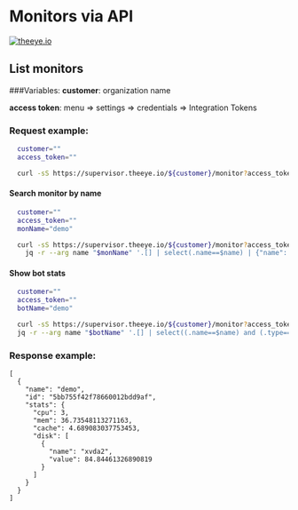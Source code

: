 # Monitors via API

[![theeye.io](/images/logo-theeye-theOeye-logo2.png)](https://theeye.io/en/index.html)

## List monitors

###Variables:
  **customer**: organization name

  **access token**: menu => settings => credentials => Integration Tokens

### Request example:

```bash
  customer=""
  access_token=""

  curl -sS https://supervisor.theeye.io/${customer}/monitor?access_token=${access_token}
```
#### **Search monitor by name**

```bash
  customer=""
  access_token=""
  monName="demo"

  curl -sS https://supervisor.theeye.io/${customer}/monitor?access_token=${access_token} | \
    jq -r --arg name "$monName" '.[] | select(.name==$name) | {"name": .name, "id": .id, "state": .resource.state}' | jq -s '.'
```

#### **Show bot stats**

```bash
  customer=""
  access_token=""
  botName="demo"

  curl -sS https://supervisor.theeye.io/${customer}/monitor?access_token=${access_token} | \
  jq -r --arg name "$botName" '.[] | select((.name==$name) and (.type=="dstat")) | {"name": .name, "id": .id, "stats": .resource.last_event.data}' | jq -s '.'
```

### **Response example:**

```
[
  {
    "name": "demo",
    "id": "5bb755f42f78660012bdd9af",
    "stats": {
      "cpu": 3,
      "mem": 36.73548113271163,
      "cache": 4.689083037753453,
      "disk": [
        {
          "name": "xvda2",
          "value": 84.84461326890819
        }
      ]
    }
  }
]
```
